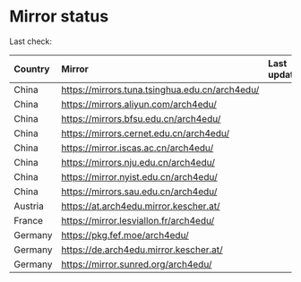 <script src="./time.js"></script>
# Mirror status
Last check: <script type="text/javascript">localize(1742138513.4607317);</script>

|Country|Mirror|Last update|
|:------|:-----|:----------|
|China|https://mirrors.tuna.tsinghua.edu.cn/arch4edu/|<script type="text/javascript">localize(1742107086);</script>|
|China|https://mirrors.aliyun.com/arch4edu/|<script type="text/javascript">localize(1742107086);</script>|
|China|https://mirrors.bfsu.edu.cn/arch4edu/|<script type="text/javascript">localize(1742107086);</script>|
|China|https://mirrors.cernet.edu.cn/arch4edu/|<script type="text/javascript">localize(1742107086);</script>|
|China|https://mirror.iscas.ac.cn/arch4edu/|<script type="text/javascript">localize(1742107086);</script>|
|China|https://mirrors.nju.edu.cn/arch4edu/|<script type="text/javascript">localize(1742020792);</script>|
|China|https://mirror.nyist.edu.cn/arch4edu/|<script type="text/javascript">localize(1742107086);</script>|
|China|https://mirrors.sau.edu.cn/arch4edu/|<script type="text/javascript">localize(1731653531);</script>|
|Austria|https://at.arch4edu.mirror.kescher.at/|<script type="text/javascript">localize(1742107086);</script>|
|France|https://mirror.lesviallon.fr/arch4edu/|<script type="text/javascript">localize(1742107086);</script>|
|Germany|https://pkg.fef.moe/arch4edu/|<script type="text/javascript">localize(1742107086);</script>|
|Germany|https://de.arch4edu.mirror.kescher.at/|<script type="text/javascript">localize(1742107086);</script>|
|Germany|https://mirror.sunred.org/arch4edu/|<script type="text/javascript">localize(1742107086);</script>|

<script src="./tablefilter/tablefilter.js"></script>
<script src="./table.js"></script>